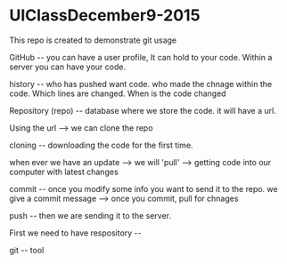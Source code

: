 # UIClassDecember9-2015
This repo is created to demonstrate git usage


GitHub -- you can have a user profile, It can hold to your code. Within a server you can have your code. 

history -- who has pushed want code. who made the chnage within the code. Which lines are changed. When is the code changed



Repository (repo) -- database where we store the code. it will have a url.

Using the url --> we can clone the repo

cloning -- downloading the code for the first time. 

when ever we have an update --> we will 'pull' --> getting code into our computer with latest changes



commit -- once you modify some info you want to send it to the repo. we give a commit message -->  once you commit, pull for chnages 

push   -- then we are sending it to the server.

First we need to have respository -- 

git -- tool 


